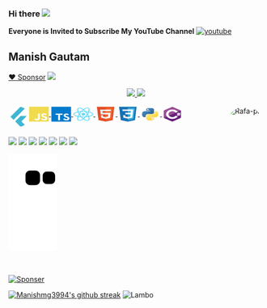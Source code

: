 ### Hi there  <image src="https://user-images.githubusercontent.com/30992818/109906379-5aeb8a80-7cdb-11eb-821f-5b7192e8a051.gif" width=30>

**Everyone is Invited to Subscribe My YouTube Channel**
<a href="https://www.youtube.com/channel/UC1WAYyCbaUTY1nR_LV1Qiag?sub_confirmation=1">
[![youtube](https://img.shields.io/badge/-Antinna-313131?style=flat-square&labelColor=313131&logo=youtube&logoColor=red&color=313131)](https://www.youtube.com/channel/UC1WAYyCbaUTY1nR_LV1Qiag)
  </a> 


## Manish Gautam
[:heart: Sponsor](https://github.com/sponsors/manishmg3994)
![](https://komarev.com/ghpvc/?username=manishmg3994&color=4F89DE)
<div align="center">
  <a href="https://github.com/manishmg3994">
  <img height="180em" src="https://github-readme-stats.vercel.app/api?username=manishmg3994&show_icons=true&theme=dracula&include_all_commits=true&count_private=true"/>
  <img height="180em" src="https://github-readme-stats.vercel.app/api/top-langs/?username=manishmg3994&layout=compact&langs_count=7&theme=dracula"/>
    
</div>
<div style="display: inline_block"><br>
   <img align="left" alt="Rafa-Flutter" height="40" width="40" style="border-radius:50px;" src="https://raw.githubusercontent.com/devicons/devicon/master/icons/flutter/flutter-plain.svg">
  
  <img align="center" alt="Rafa-Js" height="30" width="40" src="https://raw.githubusercontent.com/devicons/devicon/master/icons/javascript/javascript-plain.svg">
  <img align="center" alt="Rafa-Ts" height="30" width="40" src="https://raw.githubusercontent.com/devicons/devicon/master/icons/typescript/typescript-plain.svg">
  <img align="center" alt="Rafa-React" height="30" width="40" src="https://raw.githubusercontent.com/devicons/devicon/master/icons/react/react-original.svg">
  <img align="center" alt="Rafa-HTML" height="30" width="40" src="https://raw.githubusercontent.com/devicons/devicon/master/icons/html5/html5-original.svg">
  <img align="center" alt="Rafa-CSS" height="30" width="40" src="https://raw.githubusercontent.com/devicons/devicon/master/icons/css3/css3-original.svg">
  <img align="center" alt="Rafa-Python" height="30" width="40" src="https://raw.githubusercontent.com/devicons/devicon/master/icons/python/python-original.svg">
  <img align="center" alt="Rafa-Csharp" height="30" width="40" src="https://raw.githubusercontent.com/devicons/devicon/master/icons/csharp/csharp-original.svg">
  <img align="right" alt="Rafa-pic" height="150" style="border-radius:50px;" src="https://secure.gravatar.com/avatar/9bcbba71d1146d0432f3926d37b8e187?s=100&r=pg&d=mm">
</div>
  
  ##
 
<div> 
  <a href="https://www.youtube.com/channel/UC1WAYyCbaUTY1nR_LV1Qiag" target="_blank"><img src="https://img.shields.io/badge/YouTube-FF0000?style=for-the-badge&logo=youtube&logoColor=white" target="_blank"></a>
  <a href="https://instagram.com/manish_todi" target="_blank"><img src="https://img.shields.io/badge/-Instagram-%23E4405F?style=for-the-badge&logo=instagram&logoColor=white" target="_blank"></a>
 	<a href="https://www.twitch.tv/mg3994" target="_blank"><img src="https://img.shields.io/badge/Twitch-9146FF?style=for-the-badge&logo=twitch&logoColor=white" target="_blank"></a>
 <a href="https://discord.gg/tqWutvJM" target="_blank"><img src="https://img.shields.io/badge/Discord-7289DA?style=for-the-badge&logo=discord&logoColor=white" target="_blank"></a> 
  <a href = "mailto:manishgautammg7@gmail.com"><img src="https://img.shields.io/badge/-Gmail-%23333?style=for-the-badge&logo=gmail&logoColor=white" target="_blank"></a>
    <a href = "https://t.me/AntinnaYT"><img src="https://img.shields.io/endpoint?style=social&url=https%3A%2F%2Frunkit.io%2Fdamiankrawczyk%2Ftelegram-badge%2Fbranches%2Fmaster%3Furl%3Dhttps%3A%2F%2Ft.me%2FAntinnaYT" target="_blank"></a>
  <a href="https://www.linkedin.com/in/manish-gautam-10285b178/" target="_blank"><img src="https://img.shields.io/badge/-LinkedIn-%230077B5?style=for-the-badge&logo=linkedin&logoColor=white" target="_blank"></a> 
 
  ![Snake animation](https://github.com/rafaballerini/rafaballerini/blob/output/github-contribution-grid-snake.svg)
  </div>
  <br>
 
  <a href="https://github.com/sponsors/Manishmg3994" target="_blank"> ![Sponser](https://img.shields.io/badge/sponsor-30363D?style=for-the-badge&logo=GitHub-Sponsors&logoColor=#white)</a>

  [![Manishmg3994's github streak](https://github-readme-streak-stats.herokuapp.com/?user=Manishmg3994&theme=blue-green)](https://github.com/manishmg3994/github-readme-streak-stats)
  ![Lambo](https://aleen42.github.io/badges/src/lamborghini.svg)
 
 

